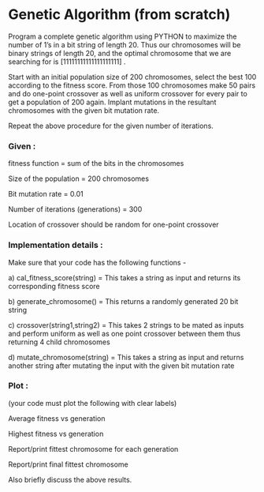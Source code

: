 # Genetic Algorithm (from scratch)

Program a complete genetic algorithm using PYTHON to maximize the
number of 1’s in a bit string of length 20. Thus our chromosomes will be
binary strings of length 20, and the optimal chromosome that we are
searching for is [11111111111111111111] .


Start with an initial population size of 200 chromosomes, select the best
100 according to the fitness score. From those 100 chromosomes make 50
pairs and do one-point crossover as well as uniform crossover for every
pair to get a population of 200 again. Implant mutations in the resultant
chromosomes with the given bit mutation rate.

Repeat the above procedure for the given number of iterations.


### Given :

fitness function = sum of the bits in the chromosomes

Size of the population = 200 chromosomes

Bit mutation rate = 0.01

Number of iterations (generations) = 300

Location of crossover should be random for one-point crossover


### Implementation details :

Make sure that your code has the following functions -

a) cal_fitness_score(string) = 
This takes a string as input and returns its corresponding fitness
score

b) generate_chromosome() = 
This returns a randomly generated 20 bit string

c) crossover(string1,string2) = 
This takes 2 strings to be mated as inputs and perform uniform as
well as one point crossover between them thus returning 4 child
chromosomes

d) mutate_chromosome(string) = 
This takes a string as input and returns another string after mutating
the input with the given bit mutation rate


### Plot :

(your code must plot the following with clear labels)

Average fitness vs generation

Highest fitness vs generation

Report/print fittest chromosome for each generation

Report/print final fittest chromosome

Also briefly discuss the above results.
